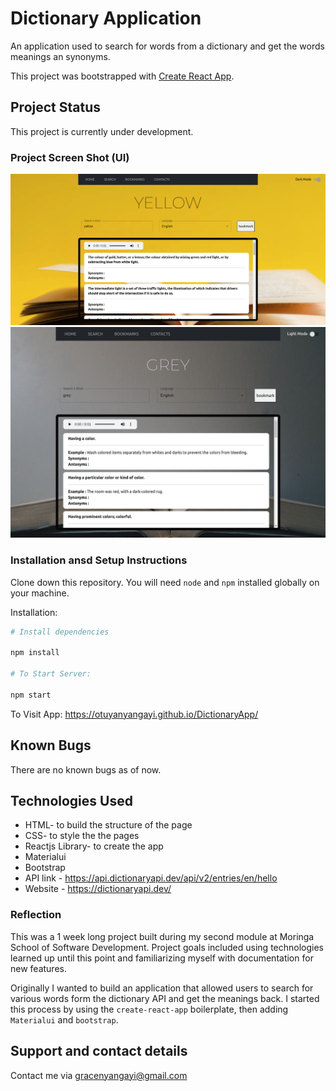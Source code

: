 # Dictionary Application
An application used to search for words from a dictionary and get the words meanings an synonyms.

This project was bootstrapped with [Create React App](https://github.com/facebook/create-react-app).

## Project Status
This project is currently under development.

### Project Screen Shot (UI)
<img src="src/assets/yellowui.png" alt="ui" />
<img src="src/assets/greyui.png" alt="ui" />


### Installation ansd Setup Instructions

Clone down this repository. You will need `node` and `npm` installed globally on your machine.  

Installation:
``` bash
# Install dependencies

npm install 

# To Start Server:

npm start 
``` 

To Visit App: https://otuyanyangayi.github.io/DictionaryApp/

## Known Bugs
There are no known bugs as of now.

## Technologies Used
* HTML- to build the structure of the page
* CSS- to style the the pages
* Reactjs Library- to create the app
* Materialui
* Bootstrap
* API link - https://api.dictionaryapi.dev/api/v2/entries/en/hello
* Website - https://dictionaryapi.dev/


### Reflection 
This was a 1 week long project built during my second module at Moringa School of Software Development. Project goals included using technologies learned up until this point and familiarizing myself with documentation for new features.

Originally I wanted to build an application that allowed users to search for various words form the dictionary API and get the meanings back.  I started this process by using the `create-react-app` boilerplate, then adding `Materialui` and `bootstrap`.

## Support and contact details
Contact me via gracenyangayi@gmail.com
